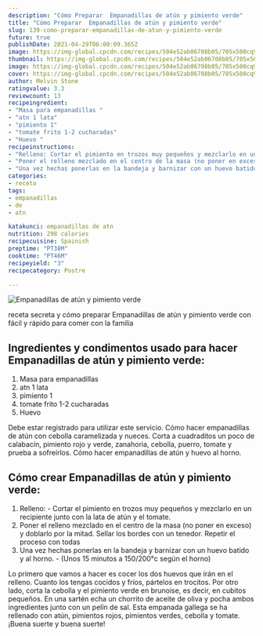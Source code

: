 ```yaml
---
description: "Cómo Preparar  Empanadillas de atún y pimiento verde"
title: "Cómo Preparar  Empanadillas de atún y pimiento verde"
slug: 139-como-preparar-empanadillas-de-atun-y-pimiento-verde
future: true
publishDate: 2021-04-29T06:00:09.365Z
image: https://img-global.cpcdn.com/recipes/504e52ab06708b05/705x500cq90/empanadillas-de-atun-y-pimiento-verde-foto-principal.jpg
thumbnail: https://img-global.cpcdn.com/recipes/504e52ab06708b05/705x500cq90/empanadillas-de-atun-y-pimiento-verde-foto-principal.jpg
image: https://img-global.cpcdn.com/recipes/504e52ab06708b05/705x500cq90/empanadillas-de-atun-y-pimiento-verde-foto-principal.jpg
cover: https://img-global.cpcdn.com/recipes/504e52ab06708b05/705x500cq90/empanadillas-de-atun-y-pimiento-verde-foto-principal.jpg
author: Melvin Stone
ratingvalue: 3.3
reviewcount: 13
recipeingredient:
- "Masa para empanadillas "
- "atn 1 lata"
- "pimiento 1"
- "tomate frito 1-2 cucharadas"
- "Huevo "
recipeinstructions:
- "Relleno: Cortar el pimiento en trozos muy pequeños y mezclarlo en un recipiente junto con la lata de atún y el tomate."
- "Poner el relleno mezclado en el centro de la masa (no poner en exceso) y doblarlo por la mitad. Sellar los bordes con un tenedor. Repetir el proceso con todas"
- "Una vez hechas ponerlas en la bandeja y barnizar con un huevo batido y al horno. (Unos 15 minutos a 150/200°c según el horno)"
categories:
- receta
tags:
- empanadillas
- de
- atn

katakunci: empanadillas de atn 
nutrition: 298 calories
recipecuisine: Spainish
preptime: "PT38M"
cooktime: "PT46M"
recipeyield: "3"
recipecategory: Postre

---
```



![Empanadillas de atún y pimiento verde](https://img-global.cpcdn.com/recipes/504e52ab06708b05/705x500cq90/empanadillas-de-atun-y-pimiento-verde-foto-principal.jpg)

receta secreta y cómo preparar Empanadillas de atún y pimiento verde con fácil y rápido para comer con la familia

<!--inarticleads1-->

## Ingredientes y condimentos usado para hacer Empanadillas de atún y pimiento verde:

1. Masa para empanadillas 
1. atn 1 lata
1. pimiento 1
1. tomate frito 1-2 cucharadas
1. Huevo 

Debe estar registrado para utilizar este servicio. Cómo hacer empanadillas de atún con cebolla caramelizada y nueces. Corta a cuadraditos un poco de calabacín, pimiento rojo y verde, zanahoria, cebolla, puerro, tomate y prueba a sofreírlos. Cómo hacer empanadillas de atún y huevo al horno. 

<!--inarticleads2-->

## Cómo crear Empanadillas de atún y pimiento verde:

1. Relleno: - Cortar el pimiento en trozos muy pequeños y mezclarlo en un recipiente junto con la lata de atún y el tomate.
1. Poner el relleno mezclado en el centro de la masa (no poner en exceso) y doblarlo por la mitad. Sellar los bordes con un tenedor. Repetir el proceso con todas
1. Una vez hechas ponerlas en la bandeja y barnizar con un huevo batido y al horno. - (Unos 15 minutos a 150/200°c según el horno)


Lo primero que vamos a hacer es cocer los dos huevos que irán en el relleno. Cuanto los tengas cocidos y fríos, pártelos en trocitos. Por otro lado, corta la cebolla y el pimiento verde en brunoise, es decir, en cubitos pequeños. En una sartén echa un chorrito de aceite de oliva y pocha ambos ingredientes junto con un pelín de sal. Esta empanada gallega se ha rellenado con atún, pimientos rojos, pimientos verdes, cebolla y tomate. 
¡Buena suerte y buena suerte!

